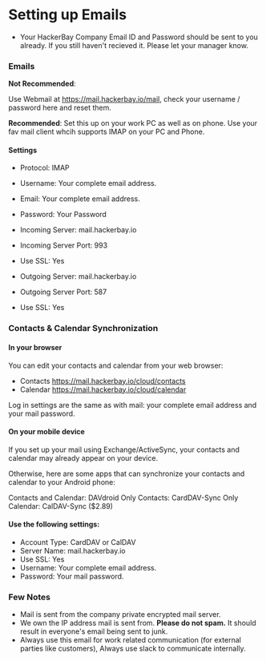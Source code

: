 # Setting up Emails

- Your HackerBay Company Email ID and Password should be sent to you already. If you still haven't recieved it. Please let your manager know. 


### Emails

**Not Recommended**:

Use Webmail at https://mail.hackerbay.io/mail, check your username / password here and reset them. 

**Recommended**: Set this up on your work PC as well as on phone. Use your fav mail client whcih supports IMAP on your PC and Phone. 

#### Settings

- Protocol: IMAP
- Username: Your complete email address.
- Email: Your complete email address.
- Password: Your Password

- Incoming Server: mail.hackerbay.io
- Incoming Server Port: 993
- Use SSL: Yes

- Outgoing Server: mail.hackerbay.io
- Outgoing Server Port: 587
- Use SSL: Yes



### Contacts & Calendar Synchronization


#### In your browser

You can edit your contacts and calendar from your web browser: 
- Contacts 	https://mail.hackerbay.io/cloud/contacts
- Calendar 	https://mail.hackerbay.io/cloud/calendar

Log in settings are the same as with mail: your complete email address and your mail password.


#### On your mobile device

If you set up your mail using Exchange/ActiveSync, your contacts and calendar may already appear on your device.

Otherwise, here are some apps that can synchronize your contacts and calendar to your Android phone: 

Contacts and Calendar: DAVdroid
Only Contacts: CardDAV-Sync
Only Calendar: CalDAV-Sync ($2.89)

#### Use the following settings:

- Account Type: CardDAV or CalDAV
- Server Name: 	mail.hackerbay.io
- Use SSL:  	Yes
- Username: 	Your complete email address.
- Password:	Your mail password.

### Few Notes

- Mail is sent from the company private encrypted mail server. 
- We own the IP address mail is sent from. **Please do not spam.** It should result in everyone's email being sent to junk.
- Always use this email for work related communication (for external parties like customers), Always use slack to communicate internally. 

